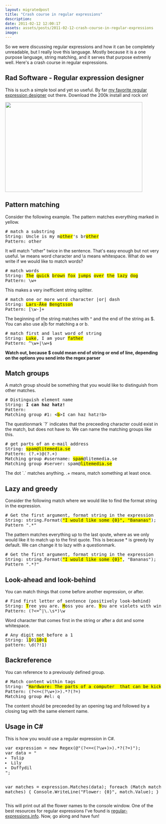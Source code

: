 ```yaml
---
layout: migratedpost
title: "Crash course in regular expressions"
description:
date: 2011-02-12 12:00:17
assets: assets/posts/2011-02-12-crash-course-in-regular-expressions
image: 
---
```


<style><!--
span.match { background-color: yellow; }
--></style>
<p>So we were discussing regular expressions and how it can be completely unreadable, but I really love this language. Mostly because it is a one purpose language, string matching, and it serves that purpose extremly well.  Here's a crash course in regular expressions.</p>
<h2>Rad Software - Regular expression designer</h2>
<p>This is such a simple tool and yet so useful. By far <a href="http://www.radsoftware.com.au/regexdesigner/">my favorite regular expression designer</a> out there. Download the 200k install and rock on!</p>
<p><img height="291" width="444" src="http://www.radsoftware.com.au/regexdesigner/images/RegexDesignerMainScreenSmall.gif" class="alignnone" /></p>
<h2>Pattern matching</h2>
<p>Consider the following example. The pattern matches everything marked in yellow.</p>
<pre class="regex"># match a substring
String: Uncle is my m<span class="match">other</span>'s br<span class="match">other</span>
Pattern: other</pre>
<p>It will match "other" twice in the sentence. That's easy enough but not very useful.  \w means word character and \s means whitespace. What do we write if we would like to match words?</p>
<pre class="regex"># match words
String: <span class="match">The</span> <span class="match">quick</span> <span class="match">brown</span> <span class="match">fox</span> <span class="match">jumps</span> <span class="match">over</span> <span class="match">the</span> <span class="match">lazy</span> <span class="match">dog</span>
Pattern: \w+</pre>
<p>This makes a very inefficient string splitter.</p>
<pre class="regex"># match one or more word character |or| dash
String: <span class="match">Lars-Åke</span> <span class="match">Bengtsson</span>
Pattern: [\w-]+</pre>
<p>The beginning of the string matches with ^ and the end of the string as $. You can also use a|b for matching a or b.</p>
<pre class="regex"># match first and last word of string
String: <span class="match">Luke</span>, I am your <span class="match">father</span>
Pattern: ^\w+|\w+$</pre>
<p><strong>Watch out, because $ could mean end of string or end of line, depending on the options you send into the regex parser</strong></p>
<h2>Match groups</h2>
<p>A match group should be something that you would like to distinguish from other matches.</p>
<pre class="regex"># Distinguish element name
String: <span class="match"><b></span>I can haz hatz!<span class="match"></b></span>
Pattern: </?(\w+)>
Matching group #1: <<span class="match">b</span>>I can haz hatz!</<span class="match">b</span>></pre>
<p>The questionmark `?` indicates that the preceeding character could exist in the match, but does not have to.  We can name the matching groups like this.</p>
<pre class="match"># get parts of an e-mail address
String: <span class="match">spam@litemedia.se</span>
Pattern: (?<username>.+)@(?<server>.+)
Matching group #username: <span class="match">spam</span>@litemedia.se
Matching group #server: spam@<span class="match">litemedia.se</span></pre>
<p>The dot `.` matches anything. .+ means, match something at least once.</p>
<h2>Lazy and greedy</h2>
<p>Consider the following match where we would like to find the format string in the expression.</p>
<pre class="regex"># Get the first argument, format string in the expression
String: string.Format(<span class="match">"I would like some {0}", "Bananas"</span>);
Pattern ".*"</pre>
<p>The pattern matches everything up to the last qoute, where as we only would like it to match up to the first quote. This is because * is greedy by default. We can change it to lazy with a questionmark.</p>
<pre class="regex"># Get the first argument, format string in the expression
String: string.Format(<span class="match">"I would like some {0}"</span>, "Bananas");
Pattern ".*?"</pre>
<h2>Look-ahead and look-behind</h2>
<p>You can match things that come before another expression, or after.</p>
<pre class="regex"># Find first letter of sentence (positively look-behind)
String: <span class="match">T</span>ree you are. <span class="match">M</span>oss you are. <span class="match">Y</span>ou are violets with wind above them.
Pattern: (?<=^|\.\s*)\w
</pre>
<p>Word character that comes first in the string or after a dot and some whitespace.</p>
<pre class="regex"># Any digit not before a 1
String: 1<span class="match">1</span>01<span class="match">1</span><span class="match">0</span>0<span class="match">1</span>
pattern: \d(?!1)
</pre>
<h2>Backreference</h2>
<p>You can reference to a previously defined group.</p>
<pre class="regex"># Match content within tags
String: <q><span class="match">Hardware: The parts of a computer </system> that can be kicked.</span></q>
Pattern: (?<=<(?<el>\w+)>).*?(?=</\k<el>)
Matching group #el: q
</pre>
<p>The content should be preceeded by an opening tag and followed by a closing tag with the same element name.</p>
<h2>Usage in C#</h2>
<p>This is how you would use a regular expression in C#.</p>
<pre class="brush:csharp">var expression = new Regex(@"(?<=<(?<el>\w+)>).*?(?=</\k<el>)");
var data = "<li>Tulip</li><li>Lily</li><li>Duffydil</li>";

var matches = expression.Matches(data);
foreach (Match match in matches)
{
    Console.WriteLine("Flower: {0}", match.Value);
}</pre>
<p>This will print out all the flower names to the console window.  One of the best resources for regular expressions I've found is <a href="http://www.regular-expressions.info/">regular-expressions.info</a>. Now, go along and have fun!</p>
